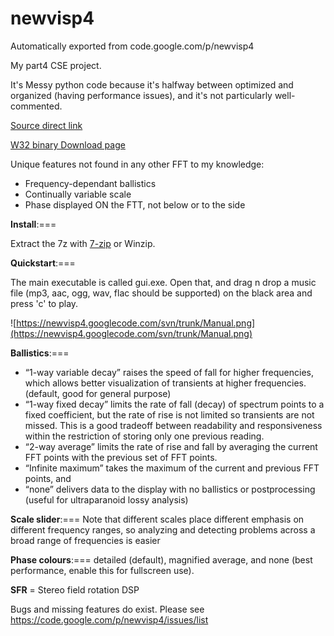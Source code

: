 # newvisp4
Automatically exported from code.google.com/p/newvisp4

My part4 CSE project.

It's Messy python code because it's halfway between optimized and organized (having performance issues), and it's not particularly well-commented.


[Source direct link](https://code.google.com/p/newvisp4/source/browse/trunk/GUI.py)

[W32 binary Download page](https://code.google.com/p/newvisp4/issues/detail?id=11)

Unique features not found in any other FFT to my knowledge:
  * Frequency-dependant ballistics
  * Continually variable scale
  * Phase displayed ON the FTT, not below or to the side

**Install**:===

Extract the 7z with [7-zip](http://7-zip.org/) or Winzip.


**Quickstart**:===

The main executable is called gui.exe. Open that, and drag n drop a music file (mp3, aac, ogg, wav, flac should be supported) on the black area and press 'c' to play.

![https://newvisp4.googlecode.com/svn/trunk/Manual.png](https://newvisp4.googlecode.com/svn/trunk/Manual.png)

**Ballistics**:===
  * “1-way variable decay” raises the speed of fall for higher frequencies, which allows better visualization of transients at higher frequencies. (default, good for general purpose)
  * “1-way fixed decay” limits the rate of fall (decay) of spectrum points to a fixed coefficient, but the rate of rise is not limited so transients are not missed. This is a good tradeoff between readability and responsiveness within the restriction of storing only one previous reading.
  * “2-way average” limits the rate of rise and fall by averaging the current FFT points with the previous set of FFT points.
  * “Infinite maximum” takes the maximum of the current and previous FFT points, and
  * “none” delivers data to the display with no ballistics or postprocessing (useful for ultraparanoid lossy analysis)

**Scale slider**:=== Note that different scales place different emphasis on different frequency ranges, so analyzing and detecting problems across a broad range of frequencies is easier

**Phase colours**:=== detailed (default), magnified average, and none (best performance, enable this for fullscreen use).

**SFR** = Stereo field rotation DSP

Bugs and missing features do exist. Please see https://code.google.com/p/newvisp4/issues/list
